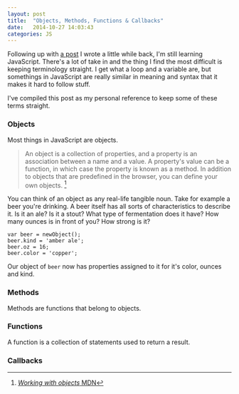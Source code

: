 ```yaml
---
layout: post
title:  "Objects, Methods, Functions & Callbacks"
date:   2014-10-27 14:03:43
categories: JS
---
```


Following up with [a post](http://arwhd.co/js/2014/07/30/Me-Learning-JavaScript/) I wrote a little while back, I'm still learning JavaScript. There's a lot of take in and the thing I find the most difficult is keeping terminology straight. I get what a loop and a variable are, but somethings in JavaScript are really similar in meaning and syntax that it makes it hard to follow stuff.

I've compiled this post as my personal reference to keep some of these terms straight.

### Objects
Most things in JavaScript are objects.

> An object is a collection of properties, and a property is an association between a name and a value. A property's value can be a function, in which case the property is known as a method. In addition to objects that are predefined in the browser, you can define your own objects. [^1]

You can think of an object as any real-life tangible noun. Take for example a beer you're drinking. A beer itself has all sorts of characteristics to describe it. Is it an ale? Is it a stout? What type of fermentation does it have? How many ounces is in front of you? How strong is it?

<pre><code class="language-javascript">var beer = newObject();
beer.kind = 'amber ale';
beer.oz = 16;
beer.color = 'copper';</code></pre>

Our object of `beer` now has properties assigned to it for it's color, ounces and kind.


### Methods
Methods are functions that belong to objects.

### Functions
A function is a collection of statements used to return a result.

### Callbacks


[^1]: [_Working with objects_ MDN](https://developer.mozilla.org/en-US/docs/Web/JavaScript/Guide/Working_with_Objects)
